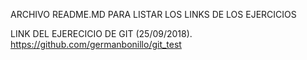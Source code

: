 ARCHIVO README.MD
PARA LISTAR LOS LINKS DE LOS EJERCICIOS

LINK DEL EJERECICIO DE GIT (25/09/2018).
https://github.com/germanbonillo/git_test